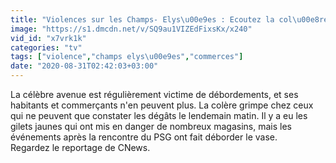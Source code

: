 ```yaml
---
title: "Violences sur les Champs- Elys\u00e9es : Ecoutez la col\u00e8re des commer\u00e7ants et riverains qui en ont ras-le-bol d'\u00eatre la cible des casseurs"
image: "https://s1.dmcdn.net/v/SQ9au1VIZEdFixsKx/x240"
vid_id: "x7vrk1k"
categories: "tv"
tags: ["violence","champs elys\u00e9es","commerces"]
date: "2020-08-31T02:42:03+03:00"
---
```

La célèbre avenue est régulièrement victime de débordements, et ses habitants et commerçants n'en peuvent plus. La colère grimpe chez ceux qui ne peuvent que constater les dégâts le lendemain matin. Il y a eu les gilets jaunes qui ont mis en danger de nombreux magasins, mais les événements après la rencontre du PSG ont fait déborder le vase.  <br>Regardez le reportage de CNews.
